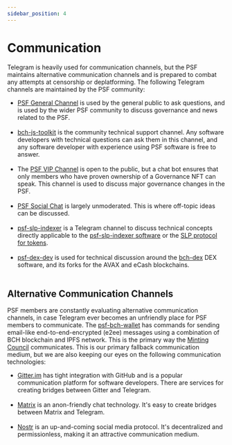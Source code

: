 ```yaml
---
sidebar_position: 4
---
```


# Communication

Telegram is heavily used for communication channels, but the PSF maintains alternative communication channels and is prepared to combat any attempts at censorship or deplatforming. The following Telegram channels are maintained by the PSF community:

- [PSF General Channel](https://t.me/permissionless_software) is used by the general public to ask questions, and is used by the wider PSF community to discuss governance and news related to the PSF.<br /><br />
- [bch-js-toolkit](https://t.me/bch_js_toolkit) is the community technical support channel. Any software developers with technical questions can ask them in this channel, and any software developer with experience using PSF software is free to answer.<br /><br />
- The [PSF VIP Channel](https://t.me/psf_vip) is open to the public, but a chat bot ensures that only members who have proven ownership of a Governance NFT can speak. This channel is used to discuss major governance changes in the PSF.<br /><br />
- [PSF Social Chat](https://t.me/psf_social) is largely unmoderated. This is where off-topic ideas can be discussed.<br /><br />
- [psf-slp-indexer](https://t.me/psf_slp) is a Telegram channel to discuss technical concepts directly applicable to the [psf-slp-indexer software](http://github.com) or the [SLP protocol for tokens](https://github.com/simpleledger/slp-specifications/blob/master/slp-token-type-1.md).<br /><br />
- [psf-dex-dev](https://t.me/psf_dex_dev) is used for technical discussion around the [bch-dex](https://dex.fullstack.cash) DEX software, and its forks for the AVAX and eCash blockchains.<br /><br />

## Alternative Communication Channels
PSF members are constantly evaluating alternative communication channels, in case Telegram ever becomes an unfriendly place for PSF members to communicate. The [psf-bch-wallet](https://github.com/Permissionless-Software-Foundation/psf-bch-wallet) has commands for sending email-like end-to-end-encrypted (e2ee) messages using a combination of BCH blockchain and IPFS network. This is the primary way the [Minting Council](/governance/minting-council) communicates. This is our primary fallback communication medium, but we are also keeping our eyes on the following communication technologies:

- [Gitter.im](https://gitter.im/) has tight integration with GitHub and is a popular communication platform for software developers. There are services for creating bridges between Gitter and Telegram.<br /><br />
- [Matrix](https://matrix.org/) is an anon-friendly chat technology. It's easy to create bridges between Matrix and Telegram.<br /><br />
- [Nostr](https://nostr.com/) is an up-and-coming social media protocol. It's decentralized and permissionless, making it an attractive communication medium.
